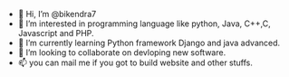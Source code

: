 - 👋 Hi, I’m @bikendra7
- 👀 I’m interested in programming language like python, Java, C++,C, Javascript and PHP.
- 🌱 I’m currently learning Python framework Django and java advanced.
- 💞️ I’m looking to collaborate on devloping new software.
- 📫 you can mail me if you got to build website and other stuffs.


